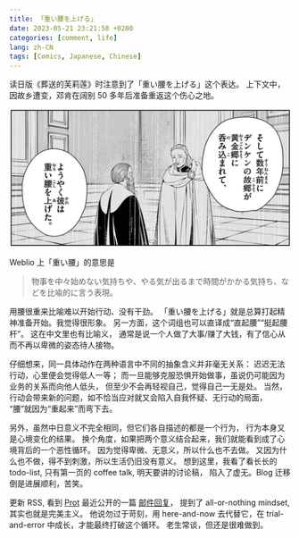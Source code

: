 ```yaml
---
title: 「重い腰を上げる」
date: 2023-05-21 23:21:58 +0200
categories: [comment, life]
lang: zh-CN
tags: [Comics, Japanese, Chinese]
---
```


读日版《葬送的芙莉莲》时注意到了「重い腰を上げる」这个表达。
上下文中，因故乡遭变，邓肯在阔别 50 多年后准备重返这个伤心之地。

![葬送のフリーレン Vol. 9 Page 90](./comics-fulilian-v9-p90.jpg)

Weblio 上「重い腰」的意思是

> 物事を中々始めない気持ちや、やる気が出るまで時間がかかる気持ち、などを比喩的に言う表現。

用腰很重来比喻难以开始行动、没有干劲。
「重い腰を上げる」就是总算打起精神准备开始。我觉得很形象。
另一方面，这个词组也可以直译成“直起腰”“挺起腰杆”。
这在中文里也有比喻义，
通常是说一个人做了大事/赚了大钱，有了信心从而不再以卑微的姿态待人接物。

仔细想来，同一具体动作在两种语言中不同的抽象含义并非毫无关系：
迟迟无法行动，心里便会觉得低人一等；
而一旦能够克服恐惧开始做事，虽说仍可能因为业务的关系而向他人低头，
但至少不会再轻视自己，觉得自己一无是处。
当然，行动会带来新的问题，如不恰当应对就又会陷入自我怀疑、无行动的局面，
“腰”就因为“重起来”而弯下去。

另外，虽然中日意义不完全相同，但它们各自描述的都是一个行为，
行为本身又是心境变化的结果。
换个角度，如果把两个意义结合起来，我们就能看到成了心境背后的一个恶性循环。
因为觉得卑微、无意义，所以什么也不去做。
又因为什么也不做，得不到刺激，所以生活仍旧没有意义。
想到这里，我看了看长长的 todo-list, 只有第一页的 coffee talk, 明天要讲的讨论稿，
陷入了虚无。Blog 迁移倒是进展顺利，苦笑。

更新 RSS, 看到 [Prot](https://protesilaos.com) 最近公开的一篇
[邮件回复](https://protesilaos.com/commentary/2023-04-27-re-question-organizing-thoughts)，
提到了 all-or-nothing mindset, 其实也就是完美主义。
他说勿过于苛刻，用 here-and-now 去代替它，在 trial-and-error 中成长，才能最终打破这个循环。
老生常谈，但还是很难做到。
